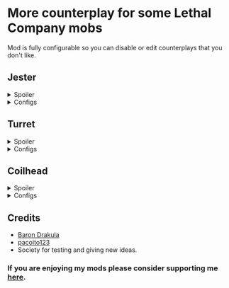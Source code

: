 # More counterplay for some Lethal Company mobs

Mod is fully configurable so you can disable or edit counterplays that you don't like.

## Jester
<details>
  <summary>Spoiler</summary>
  You can prevent Jester from opening by putting heavy items on top of it.

  <br />![](https://i.imgur.com/QcykrPl.jpg)
</details>

<details>
  <summary>Configs</summary>
  <i>EnableJesterCounterplay</i> - Toggle Jester counterplay.<br />
  <i>WeightToPreventJester</i> - Set weight of items needed to prevent Jester's pop out.
</details>

## Turret
<details>
  <summary>Spoiler</summary>
  You can permamently disable Turret by cutting it's cables with a knife.<br />
  When you hit Turret using knife it will start berserker mode and after that it will disable permanently.
</details>

<details>
  <summary>Configs</summary>
  <i>EnableTurretCounterplay</i> - Toggle Turret counterplay.<br />
</details>

## Coilhead
<details>
  <summary>Spoiler</summary>
  You can cut off Coilhead's head using knife.

  ![](https://i.imgur.com/WtcAkJ9.jpg)

  Head will drop as a scrap item and can be picked up.
  <br />![](https://i.imgur.com/LvhsWHD.jpg)
</details>

<details>
  <summary>Configs</summary>
  <i>EnableCoilheadCounterplay</i> - Toggle Coilhead counterplay.<br />
  <i>CoilheadHP</i> - Set Coilhead's health points.<br />
  <i>CoilheadDefaultDamage</i> - Amount of damage that Coilhead take from any source not specified below.<br />
  <i>CoilheadKnifeDamage</i> - Amount of damage that Coilhead take from Knife.<br />
  <i>CoilheadShovelDamage</i> - Amount of damage that Coilhead take from Shovel.<br />
  <i>DropHeadAsScrap</i> - Will the head drop of the Coilhead as scrap.<br />
  <i>MinHeadValue</i> - Minimum value of head item.<br />
  <i>MaxHeadValue</i> - Maximum value of head item.<br />
</details>

## Credits
- [Baron Drakula](https://github.com/karyol)
- [pacoito123](https://github.com/pacoito123)
- Society for testing and giving new ideas.

### If you are enjoying my mods please consider supporting me [here](https://ko-fi.com/baron_drakula).
